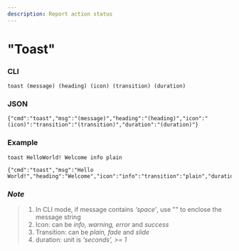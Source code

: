 ```yaml
---
description: Report action status
---
```


# "Toast"

### CLI

```text
toast (message) (heading) (icon) (transition) (duration)
```

### JSON

```text
{"cmd":"toast","msg":"(message)","heading":"(heading)","icon":"(icon)":"transition":"(transition)","duration":"(duration)"}
```

### Example

```text
toast HelloWorld! Welcome info plain
```

```text
{"cmd":"toast","msg":"Hello World!","heading":"Welcome","icon":"info":"transition":"plain","duration":"5"}
```

### _Note_

> 1. In CLI mode, if message contains _‘space’_, use "" to enclose the message string 
> 2. Icon: can be _info, warning, error_ and _success_
> 3. Transition: can be _plain, fade_ and _slide_
> 4. duration: unit is _‘seconds’, &gt;= 1_



